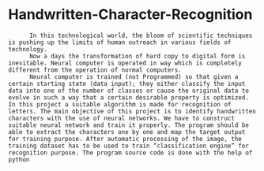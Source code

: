 # Handwritten-Character-Recognition
          In this technological world, the bloom of scientific techniques is pushing up the limits of human outreach in various fields of technology. 
          Now a days the transformation of hard copy to digital form is inevitable. Neural computer is operated in way which is completely different from the operation of normal computers. 
          Neural computer is trained (not Programmed) so that given a certain starting state (data input); they either classify the input data into one of the number of classes or cause the original data to evolve in such a way that a certain desirable property is optimized. In this project a suitable algorithm is made for recognition of letters. The main objective of this project is to identify handwritten characters with the use of neural networks. We have to construct suitable neural network and train it properly. The program should be able to extract the characters one by one and map the target output for training purpose. After automatic processing of the image, the training dataset has to be used to train “classification engine” for recognition purpose. The program source code is done with the help of python
